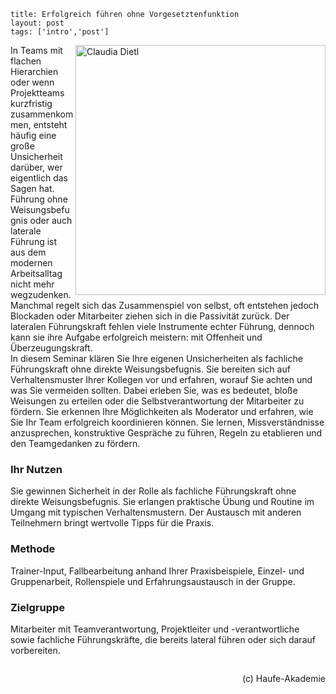 ```
title: Erfolgreich führen ohne Vorgesetztenfunktion
layout: post
tags: ['intro','post']
```

<img  class="whiteborder" src="../images/cd2.jpg" alt="Claudia Dietl" width="400" align="right">

<p>
In Teams mit flachen Hierarchien oder wenn Projektteams kurzfristig zusammenkommen, entsteht häufig eine große Unsicherheit darüber, wer eigentlich das Sagen hat. Führung ohne Weisungsbefugnis oder auch laterale Führung ist aus dem modernen Arbeitsalltag nicht mehr wegzudenken. Manchmal regelt sich das Zusammenspiel von selbst, oft entstehen jedoch Blockaden oder Mitarbeiter ziehen sich in die Passivität zurück. Der lateralen Führungskraft fehlen viele Instrumente echter Führung, dennoch kann sie ihre Aufgabe erfolgreich meistern: mit Offenheit und Überzeugungskraft. <br>
In diesem Seminar klären Sie Ihre eigenen Unsicherheiten als fachliche Führungskraft ohne direkte Weisungsbefugnis. Sie bereiten sich auf Verhaltensmuster Ihrer Kollegen vor und erfahren, worauf Sie achten und was Sie vermeiden sollten. Dabei erleben Sie, was es bedeutet, bloße Weisungen zu erteilen oder die Selbstverantwortung der Mitarbeiter zu fördern. Sie erkennen Ihre Möglichkeiten als Moderator und erfahren, wie Sie Ihr Team erfolgreich koordinieren können. Sie lernen, Missverständnisse anzusprechen, konstruktive Gespräche zu führen, Regeln zu etablieren und den Teamgedanken zu fördern.
</p>

<h3>Ihr Nutzen</h3>


<p>
Sie gewinnen Sicherheit in der Rolle als fachliche Führungskraft ohne direkte Weisungsbefugnis.
Sie erlangen praktische Übung und Routine im Umgang mit typischen Verhaltensmustern.
Der Austausch mit anderen Teilnehmern bringt wertvolle Tipps für die Praxis.
</p>



<h3>Methode</h3>
<p>
Trainer-Input, Fallbearbeitung anhand Ihrer Praxisbeispiele, Einzel- und Gruppenarbeit, Rollenspiele und Erfahrungsaustausch in der Gruppe.
</p>


<h3>Zielgruppe</h3>
<p>
Mitarbeiter mit Teamverantwortung, Projektleiter und -verantwortliche sowie fachliche Führungskräfte, die bereits lateral führen oder sich darauf vorbereiten.
</p>


<p style="float:right;">
(c) Haufe-Akademie
</p>